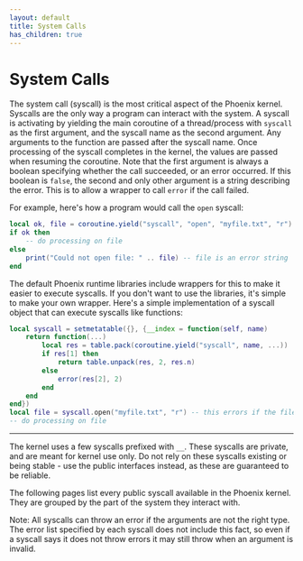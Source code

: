 ```yaml
---
layout: default
title: System Calls
has_children: true
---
```


# System Calls

The system call (syscall) is the most critical aspect of the Phoenix kernel. Syscalls are the only way a program can interact with the system. A syscall is activating by yielding the main coroutine of a thread/process with `syscall` as the first argument, and the syscall name as the second argument. Any arguments to the function are passed after the syscall name. Once processing of the syscall completes in the kernel, the values are passed when resuming the coroutine. Note that the first argument is always a boolean specifying whether the call succeeded, or an error occurred. If this boolean is `false`, the second and only other argument is a string describing the error. This is to allow a wrapper to call `error` if the call failed.

For example, here's how a program would call the `open` syscall:

```lua
local ok, file = coroutine.yield("syscall", "open", "myfile.txt", "r")
if ok then
    -- do processing on file
else
    print("Could not open file: " .. file) -- file is an error string
end
```

The default Phoenix runtime libraries include wrappers for this to make it easier to execute syscalls. If you don't want to use the libraries, it's simple to make your own wrapper. Here's a simple implementation of a syscall object that can execute syscalls like functions:

```lua
local syscall = setmetatable({}, {__index = function(self, name)
    return function(...)
        local res = table.pack(coroutine.yield("syscall", name, ...))
        if res[1] then
            return table.unpack(res, 2, res.n)
        else
            error(res[2], 2)
        end
    end
end})
local file = syscall.open("myfile.txt", "r") -- this errors if the file could not be opened
-- do processing on file
```

---

The kernel uses a few syscalls prefixed with `__`. These syscalls are private, and are meant for kernel use only. Do not rely on these syscalls existing or being stable - use the public interfaces instead, as these are guaranteed to be reliable.

The following pages list every public syscall available in the Phoenix kernel. They are grouped by the part of the system they interact with.

Note: All syscalls can throw an error if the arguments are not the right type. The error list specified by each syscall does not include this fact, so even if a syscall says it does not throw errors it may still throw when an argument is invalid.